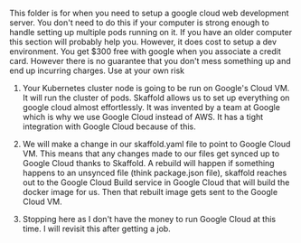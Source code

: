 This folder is for when you need to setup a google cloud web development server. You don't need to do this if your computer is strong enough to handle setting up multiple pods running on it. If you have an older computer this section will probably help you. However, it does cost to setup a dev environment. You get $300 free with google when you associate a credit card. However there is no guarantee that you don't mess something up and end up incurring charges. Use at your own risk

1. Your Kubernetes cluster node is going to be run on Google's Cloud VM. It will run the cluster of pods. Skaffold allows us to set up everything on google cloud almost effortlessly. It was invented by a team at Google which is why we use Google Cloud instead of AWS. It has a tight integration with Google Cloud because of this. 

2. We will make a change in our skaffold.yaml file to point to Google Cloud VM. This means that any changes made to our files get synced up to Google Cloud thanks to Skaffold. A rebuild will happen if something happens to an unsynced file (think package.json file), skaffold reaches out to the Google Cloud Build service in Google Cloud that will build the docker image for us. Then that rebuilt image gets sent to the Google Cloud VM. 

3. Stopping here as I don't have the money to run Google Cloud at this time. I will revisit this after getting a job. 